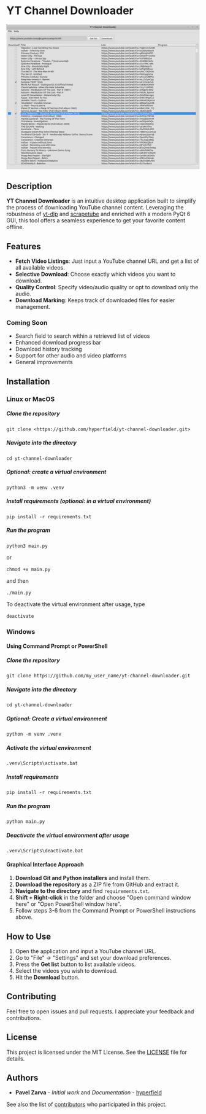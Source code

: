 # YT Channel Downloader

![YT Channel Downloader Screenshot](screenshot.png)

## Description

**YT Channel Downloader** is an intuitive desktop application built to simplify the process of downloading YouTube channel content. Leveraging the robustness of [yt-dlp](https://github.com/yt-dlp/yt-dlp) and [scrapetube](https://github.com/dermasmid/scrapetube) and enriched with a modern PyQt 6 GUI, this tool offers a seamless experience to get your favorite content offline.

## Features

- **Fetch Video Listings**: Just input a YouTube channel URL and get a list of all available videos.
- **Selective Download**: Choose exactly which videos you want to download.
- **Quality Control**: Specify video/audio quality or opt to download only the audio.
- **Download Marking**: Keeps track of downloaded files for easier management.

### Coming Soon

- Search field to search within a retrieved list of videos
- Enhanced download progress bar
- Download history tracking
- Support for other audio and video platforms
- General improvements

## Installation

### Linux or MacOS

##### Clone the repository

    git clone <https://github.com/hyperfield/yt-channel-downloader.git>

##### Navigate into the directory

    cd yt-channel-downloader

##### Optional: create a virtual environment

    python3 -m venv .venv

##### Install requirements (optional: in a virtual environment)

    pip install -r requirements.txt

##### Run the program

    python3 main.py

or

    chmod +x main.py

and then

    ./main.py

To deactivate the virtual environment after usage, type

    deactivate

### Windows

#### Using Command Prompt or PowerShell

##### Clone the repository

    git clone https://github.com/my_user_name/yt-channel-downloader.git

##### Navigate into the directory

    cd yt-channel-downloader

##### Optional: Create a virtual environment

    python -m venv .venv

##### Activate the virtual environment

    .venv\Scripts\activate.bat

##### Install requirements

    pip install -r requirements.txt

##### Run the program

    python main.py

##### Deactivate the virtual environment after usage

    .venv\Scripts\deactivate.bat

#### Graphical Interface Approach

1. **Download Git and Python installers** and install them.
2. **Download the repository** as a ZIP file from GitHub and extract it.
3. **Navigate to the directory** and find `requirements.txt`.
4. **Shift + Right-click** in the folder and choose "Open command window here" or "Open PowerShell window here".
5. Follow steps 3-6 from the Command Prompt or PowerShell instructions above.

## How to Use

1. Open the application and input a YouTube channel URL.
2. Go to "File" -> "Settings" and set your download preferences.
3. Press the **Get list** button to list available videos.
4. Select the videos you wish to download.
5. Hit the **Download** button.

## Contributing

Feel free to open issues and pull requests. I appreciate your feedback and contributions.

## License

This project is licensed under the MIT License. See the [LICENSE](LICENSE) file for details.

## Authors

- **Pavel Zarva** - *Initial work* and *Documentation* - [hyperfield](https://github.com/hyperfield)

See also the list of [contributors](https://github.com/hyperfield/yt-channel-downloader/contributors) who participated in this project.
